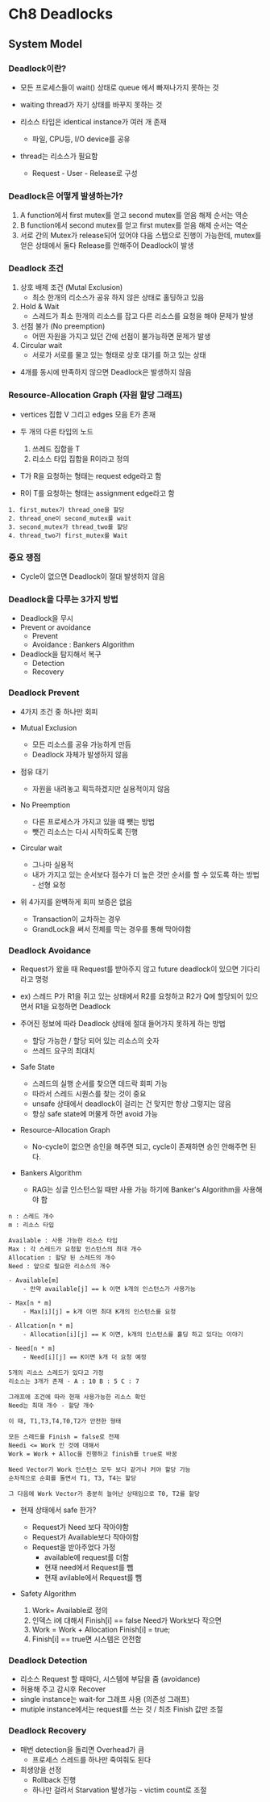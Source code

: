 # Ch8 Deadlocks

## System Model

### Deadlock이란?

- 모든 프로세스들이 wait() 상태로 queue 에서 빠져나가지 못하는 것 
- waiting thread가 자기 상태를 바꾸지 못하는 것

- 리소스 타입은 identical instance가 여러 개 존재
    - 파일, CPU등, I/O device를 공유

- thread는 리소스가 필요함
    - Request - User - Release로 구성

### Deadlock은 어떻게 발생하는가?

1. A function에서 first mutex를 얻고 second mutex를 얻음 해제 순서는 역순
2. B function에서 second mutex를 얻고 first mutex를 얻음 해제 순서는 역순
3. 서로 간의 Mutex가 release되어 있어야 다음 스탭으로 진행이 가능한데, mutex를 얻은 상태에서 둘다 Release를 안해주어 Deadlock이 발생

### Deadlock 조건

1. 상호 배제 조건 (Mutal Exclusion)
    - 최소 한개의 리소스가 공유 하지 않은 상태로 홀딩하고 있음
2. Hold & Wait
    - 스레드가 최소 한개의 리소스를 잡고 다른 리소스를 요청을 해야 문제가 발생
3. 선점 불가 (No preemption)
    - 어떤 자원을 가지고 있던 간에 선점이 불가능하면 문제가 발생
4. Circular wait
    - 서로가 서로를 물고 있는 형태로 상호 대기를 하고 있는 상태

- 4개를 동시에 만족하지 않으면 Deadlock은 발생하지 않음

### Resource-Allocation Graph (자원 할당 그래프)

- vertices 집합 V 그리고 edges 모음 E가 존재

- 두 개의 다른 타입의 노드
    1. 쓰레드 집합을 T
    2. 리소스 타입 집합을 R이라고 정의

- T가 R을 요청하는 형태는 request edge라고 함
- R이 T를 요청하는 형태는 assignment edge라고 함

```
1. first_mutex가 thread_one을 할당
2. thread_one이 second_mutex를 wait
3. second_mutex가 thread_two를 할당
4. thread_two가 first_mutex를 Wait
```

### 중요 쟁점

- Cycle이 없으면 Deadlock이 절대 발생하지 않음

### Deadlock을 다루는 3가지 방법

- Deadlock을 무시
- Prevent or avoidance
    - Prevent
    - Avoidance : Bankers Algorithm
- Deadlock을 탐지해서 복구
    - Detection
    - Recovery

### Deadlock Prevent

- 4가지 조건 중 하나만 회피
- Mutual Exclusion
    - 모든 리소스를 공유 가능하게 만듬
    - Deadlock 자체가 발생하지 않음

- 점유 대기
    - 자원을 내려놓고 획득하겠지만 실용적이지 않음

- No Preemption
    - 다른 프로세스가 가지고 있을 떄 뺏는 방법
    - 뺏긴 리소스는 다시 시작하도록 진행

- Circular wait
    - 그나마 실용적
    - 내가 가지고 있는 순서보다 점수가 더 높은 것만 순서를 할 수 있도록 하는 방법 - 선형 요청

- 위 4가지를 완벽하게 회피 보증은 없음
    - Transaction이 교차하는 경우
    - GrandLock을 써서 전체를 막는 경우를 통해 막아야함

### Deadlock Avoidance

- Request가 왔을 때 Request를 받아주지 않고 future deadlock이 있으면 기다리라고 명령
- ex) 스레드 P가 R1을 쥐고 있는 상태에서 R2를 요청하고 R2가 Q에 할당되어 있으면서 R1을 요청하면 Deadlock
- 주어진 정보에 따라 Deadlock 상태에 절대 들어가지 못하게 하는 방법
    - 할당 가능한 / 할당 되어 있는 리소스의 숫자
    - 쓰레드 요구의 최대치

- Safe State
    - 스레드의 실행 순서를 찾으면 데드락 회피 가능
    - 따라서 스레드 시퀀스를 찾는 것이 중요
    - unsafe 상태에서 deadlock이 걸리는 건 맞지만 항상 그렇지는 않음
    - 항상 safe state에 머물게 하면 avoid 가능

- Resource-Allocation Graph
    - No-cycle이 없으면 승인을 해주면 되고, cycle이 존재하면 승인 안해주면 된다.

- Bankers Algorithm
    - RAG는 싱글 인스턴스일 때만 사용 가능 하기에 Banker's Algorithm을 사용해야 함

```
n : 스레드 개수
m : 리소스 타입

Available : 사용 가능한 리소스 타입
Max : 각 스레드가 요청할 인스턴스의 최대 개수
Allocation : 할당 된 스레드의 개수
Need : 앞으로 필요한 리소스의 개수

- Available[m]
    - 만약 available[j] == k 이면 k개의 인스턴스가 사용가능

- Max[n * m]
    - Max[i][j] = k개 이면 최대 K개의 인스턴스를 요청

- Allcation[n * m]
    - Allocation[i][j] == K 이면, k개의 인스턴스를 홀딩 하고 있다는 이야기

- Need[n * m]
    - Need[i][j] == K이면 k개 더 요청 예정

5개의 리소스 스레드가 있다고 가정
리소스는 3개가 존재 - A : 10 B : 5 C : 7

그래프에 조건에 따라 현재 사용가능한 리소스 확인
Need는 최대 개수 - 할당 개수

이 때, T1,T3,T4,T0,T2가 안전한 형태 

모든 스레드를 Finish = false로 전제
Needi <= Work 인 것에 대해서 
Work = Work + Alloc을 진행하고 finish를 true로 바꿈

Need Vector가 Work 인스턴스 모두 보다 같거나 커야 할당 가능
순차적으로 순회를 돌면서 T1, T3, T4는 할당

그 다음에 Work Vector가 충분히 늘어난 상태임으로 T0, T2를 할당
```

- 현재 상태에서 safe 한가?
    - Request가 Need 보다 작아야함
    - Request가 Available보다 작아야함
    - Request을 받아주었다 가정
        - available에 request를 더함
        - 현재 need에서 Request를 뺌
        - 현재 avilable에서 Request를 뺌

- Safety Algorithm
    1. Work= Available로 정의
    2. 인덱스 i에 대해서
        Finish[i] == false
        Need가 Work보다 작으면
    3. Work = Work + Allocation
    Finish[i] = true;
    4. Finish[i] == true면 시스템은 안전함

### Deadlock Detection

- 리소스 Request 할 때마다, 시스템에 부담을 줌 (avoidance)
- 허용해 주고 감시후 Recover
- single instance는 wait-for 그래프 사용 (의존성 그래프)
- mutiple instance에서는 request를 쓰는 것 / 최초 Finish 값만 조절

### Deadlock Recovery

- 매번 detection을 돌리면 Overhead가 큼
    - 프로세스 스레드를 하나만 죽여줘도 된다
- 희생양을 선정
    - Rollback 진행
    - 하나만 걸려서 Starvation 발생가능 - victim count로 조절
